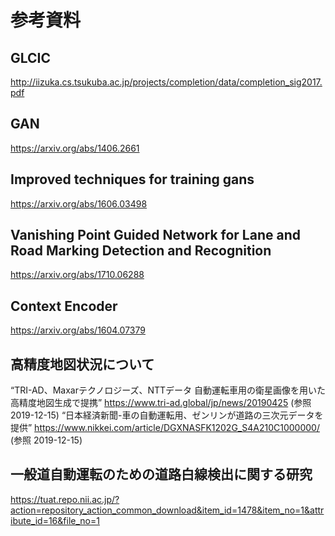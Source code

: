 # 参考資料
## GLCIC
http://iizuka.cs.tsukuba.ac.jp/projects/completion/data/completion_sig2017.pdf
## GAN
https://arxiv.org/abs/1406.2661
## Improved techniques for training gans
https://arxiv.org/abs/1606.03498
## Vanishing Point Guided Network for Lane and Road Marking Detection and Recognition
https://arxiv.org/abs/1710.06288
## Context Encoder
https://arxiv.org/abs/1604.07379
## 高精度地図状況について
“TRI-AD、Maxarテクノロジーズ、NTTデータ 自動運転車用の衛星画像を用いた高精度地図生成で提携”
https://www.tri-ad.global/jp/news/20190425 (参照 2019-12-15)
“日本経済新聞-車の自動運転用、ゼンリンが道路の三次元データを提供”
https://www.nikkei.com/article/DGXNASFK1202G_S4A210C1000000/ (参照 2019-12-15)
## 一般道自動運転のための道路白線検出に関する研究
https://tuat.repo.nii.ac.jp/?action=repository_action_common_download&item_id=1478&item_no=1&attribute_id=16&file_no=1
